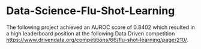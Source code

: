 # Data-Science-Flu-Shot-Learning

The following project achieved an AUROC score of 0.8402 which resulted in a high leaderboard position at the following Data Driven competition https://www.drivendata.org/competitions/66/flu-shot-learning/page/210/.
